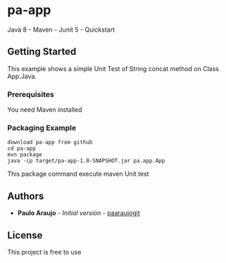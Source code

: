 # pa-app

Java 8 - Maven - Junit 5 - Quickstart

## Getting Started

This example shows a simple Unit Test of String concat method on Class App.Java.

### Prerequisites

You need Maven installed

### Packaging Example

```
download pa-app from github
cd pa-app
mvn package
java -cp target/pa-app-1.0-SNAPSHOT.jar pa.app.App
```

This package command execute maven Unit test

## Authors

* **Paulo Araujo** - *Initial version* - [paaraujogit](https://github.com/paaraujogit)

## License

This project is free to use
